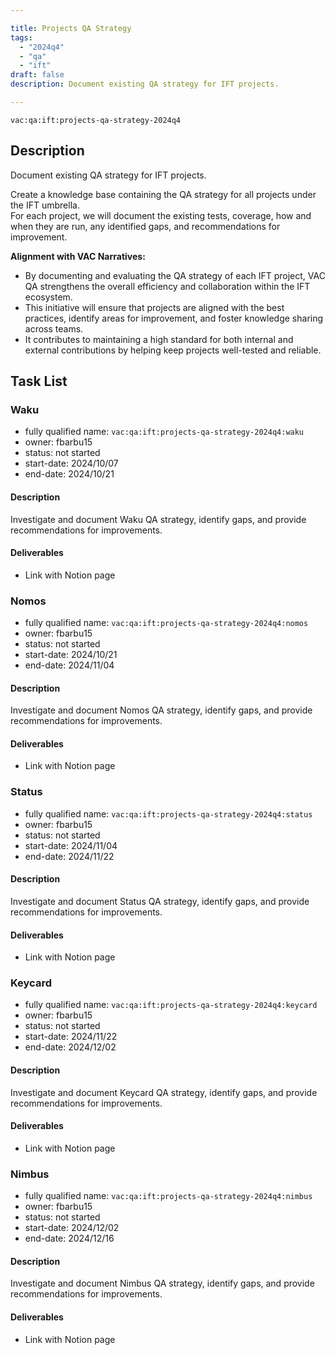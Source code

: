 ```yaml
---

title: Projects QA Strategy  
tags:
  - "2024q4"
  - "qa"
  - "ift"  
draft: false  
description: Document existing QA strategy for IFT projects.

---
```


`vac:qa:ift:projects-qa-strategy-2024q4`

## Description
Document existing QA strategy for IFT projects.

Create a knowledge base containing the QA strategy for all projects under the IFT umbrella.<br/>
For each project, we will document the existing tests, coverage, how and when they are run, any identified gaps, and recommendations for improvement.

**Alignment with VAC Narratives:**  
- By documenting and evaluating the QA strategy of each IFT project, VAC QA strengthens the overall efficiency and collaboration within the IFT ecosystem. 
- This initiative will ensure that projects are aligned with the best practices, identify areas for improvement, and foster knowledge sharing across teams. 
- It contributes to maintaining a high standard for both internal and external contributions by helping keep projects well-tested and reliable.


## Task List

### Waku

* fully qualified name: `vac:qa:ift:projects-qa-strategy-2024q4:waku`
* owner: fbarbu15
* status: not started
* start-date: 2024/10/07
* end-date: 2024/10/21

#### Description  
Investigate and document Waku QA strategy, identify gaps, and provide recommendations for improvements.

#### Deliverables  
* Link with Notion page

### Nomos

* fully qualified name: `vac:qa:ift:projects-qa-strategy-2024q4:nomos`
* owner: fbarbu15
* status: not started
* start-date: 2024/10/21
* end-date: 2024/11/04

#### Description  
Investigate and document Nomos QA strategy, identify gaps, and provide recommendations for improvements.

#### Deliverables  
* Link with Notion page

### Status

* fully qualified name: `vac:qa:ift:projects-qa-strategy-2024q4:status`
* owner: fbarbu15
* status: not started
* start-date: 2024/11/04
* end-date: 2024/11/22

#### Description  
Investigate and document Status QA strategy, identify gaps, and provide recommendations for improvements.

#### Deliverables  
* Link with Notion page

### Keycard

* fully qualified name: `vac:qa:ift:projects-qa-strategy-2024q4:keycard`
* owner: fbarbu15
* status: not started
* start-date: 2024/11/22
* end-date: 2024/12/02

#### Description  
Investigate and document Keycard QA strategy, identify gaps, and provide recommendations for improvements.

#### Deliverables  
* Link with Notion page

### Nimbus

* fully qualified name: `vac:qa:ift:projects-qa-strategy-2024q4:nimbus`
* owner: fbarbu15
* status: not started
* start-date: 2024/12/02
* end-date: 2024/12/16

#### Description  
Investigate and document Nimbus QA strategy, identify gaps, and provide recommendations for improvements.

#### Deliverables  
* Link with Notion page
